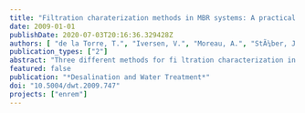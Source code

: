 ```yaml
---
title: "Filtration charaterization methods in MBR systems: A practical comparison"
date: 2009-01-01
publishDate: 2020-07-03T20:16:36.329428Z
authors: [ "de la Torre, T.", "Iversen, V.", "Moreau, A.", "StÃ¼ber, J." ]
publication_types: ["2"]
abstract: "Three different methods for fi ltration characterization in Membrane Bioreactor (MBR) systems were compared. These were the Delft Filtration Characterization Method (DFCm), the Berlin Filtration Method (BFM) and an ex situ side-stream fi ltration test cell for the determination of the critical fl ux. The ex situ fi ltration test cell and the DFCm fi lter activated sludge from a tank, while the BFM works in situ with a test cell directly submerged into the biological tank at similar operational conditions to a typical MBR plant. The mixed liquor of four different MBR units was characterised several times with the three fi ltration methods. The three tested methods seemed to agree in the classifi cation of the tested mixed liquors in terms of fi lterability except for one of the tested activated sludges. Additionally, three critical fl ux protocols were studied using the BFM fi ltration test cell. The fi rst consisted in the classical fl ux-step method, the second included relaxation between fi ltration steps and in the third protocol, 2 min fi ltration at a fi xed fl ux were performed before every fi ltration step. The last protocol was selected as the most representative of full scale MBR operation and the most interesting one for giving valuable information about the irreversibility of the fouling."
featured: false
publication: "*Desalination and Water Treatment*"
doi: "10.5004/dwt.2009.747"
projects: ["enrem"]
---
```


